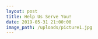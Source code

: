 ```yaml
---
layout: post
title: Help Us Serve You!
date: 2019-05-31 21:00:00
image_path: /uploads/picture1.jpg
---
```


